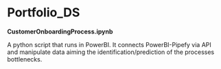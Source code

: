 # Portfolio_DS

**CustomerOnboardingProcess.ipynb**

A python script that runs in PowerBI. It connects PowerBI-Pipefy via API and manipulate data aiming the identification/prediction of the processes bottlenecks.

